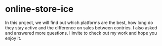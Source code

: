 # online-store-ice
In this project, we will find out which platforms are the best, how long do they stay active and the difference on sales between contries. I also asked and answered more questions. I invite to check out my work and hope you enjoy it.
